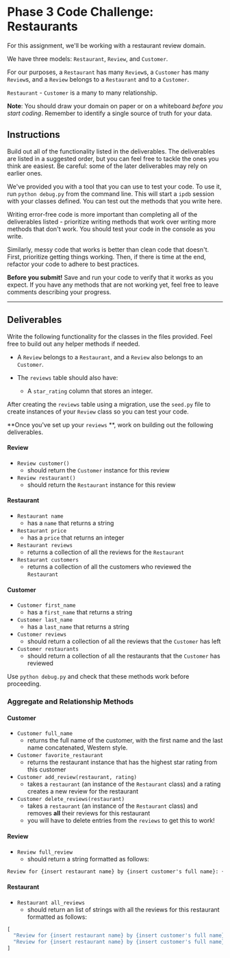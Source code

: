 # Phase 3 Code Challenge: Restaurants

For this assignment, we'll be working with a restaurant review domain.

We have three models: `Restaurant`, `Review`, and `Customer`.

For our purposes, a `Restaurant` has many `Review`s, a `Customer` has many
`Review`s, and a `Review` belongs to a `Restaurant` and to a `Customer`.

`Restaurant` - `Customer` is a many to many relationship.

**Note**: You should draw your domain on paper or on a whiteboard _before you
start coding_. Remember to identify a single source of truth for your data.

## Instructions

Build out all of the functionality listed in the deliverables. The deliverables are listed
in a suggested order, but you can feel free to tackle the ones you think are
easiest. Be careful: some of the later deliverables may rely on earlier ones.

We've provided you with a tool that you can use to test your code. To use it,
run `python debug.py` from the command line. This will start a `ipdb` session with
your classes defined. You can test out the methods that you write here. 

Writing error-free code is more important than completing all of the
deliverables listed - prioritize writing methods that work over writing more
methods that don't work. You should test your code in the console as you write.

Similarly, messy code that works is better than clean code that doesn't. First,
prioritize getting things working. Then, if there is time at the end, refactor
your code to adhere to best practices.

**Before you submit!** Save and run your code to verify that it works as you
expect. If you have any methods that are not working yet, feel free to leave
comments describing your progress.

***

## Deliverables

Write the following functionality for the classes in the files provided. Feel free to build out any helper methods if needed.


- A `Review` belongs to a `Restaurant`, and a `Review` also belongs to an `Customer`.

- The `reviews` table should also have:
  - A `star_rating` column that stores an integer.

After creating the `reviews` table using a migration, use the `seed.py` file to
create instances of your `Review` class so you can test your code.

**Once you've set up your `reviews` **, work on building out the following
deliverables.

#### Review

- `Review customer()`
  - should return the `Customer` instance for this review
- `Review restaurant()`
  - should return the `Restaurant` instance for this review

#### Restaurant

- `Restaurant name`
  - has a `name` that returns a string
- `Restaurant price`
  - has a `price` that returns an integer
- `Restaurant reviews`
  - returns a collection of all the reviews for the `Restaurant`
- `Restaurant customers`
  - returns a collection of all the customers who reviewed the `Restaurant`

#### Customer
- `Customer first_name` 
  - has a `first_name` that returns a string
- `Customer last_name`
  - has a `last_name` that returns a string
- `Customer reviews`
  - should return a collection of all the reviews that the `Customer` has left
- `Customer restaurants`
  - should return a collection of all the restaurants that the `Customer` has reviewed

Use `python debug.py` and check that these methods work before proceeding. 

### Aggregate and Relationship Methods

#### Customer

- `Customer full_name`
  - returns the full name of the customer, with the first name and the last name concatenated, Western style.
- `Customer favorite_restaurant`
  - returns the restaurant instance that has the highest star rating from this customer
- `Customer add_review(restaurant, rating)`
  - takes a `restaurant` (an instance of the `Restaurant` class) and a rating creates a new review for the restaurant
- `Customer delete_reviews(restaurant)`
  - takes a `restaurant` (an instance of the `Restaurant` class) and removes **all** their reviews for this restaurant
  - you will have to delete entries from the `reviews` to get this to work!

#### Review

- `Review full_review`
  - should return a string formatted as follows:

```txt
Review for {insert restaurant name} by {insert customer's full name}: {insert review star_rating} stars.
```

#### Restaurant

- `Restaurant all_reviews`
  - should return an list of strings with all the reviews for this restaurant
    formatted as follows:

```py
[
  "Review for {insert restaurant name} by {insert customer's full name}: {insert review star_rating} stars.",
  "Review for {insert restaurant name} by {insert customer's full name}: {insert review star_rating} stars.",
]
```
